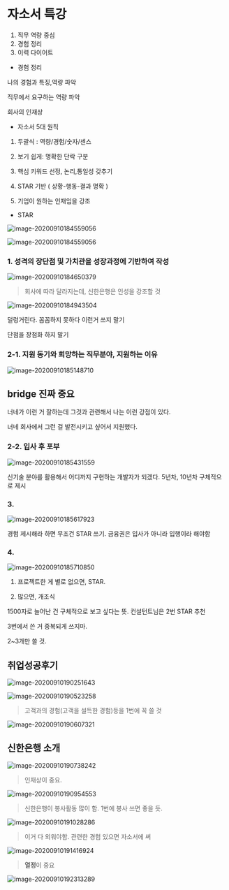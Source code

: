 # 자소서 특강

1. 직무 역량 중심
2. 경험 정리
3. 이력 다이어트



- 경험 정리

나의 경험과 특징,역량 파악

직무에서 요구하는 역량 파악

회사의 인재상



- 자소서 5대 원칙

1) 두괄식 : 역량/경험/숫자/센스

2) 보기 쉽게: 명확한 단락 구분

3) 핵심 키워드 선정, 논리,통일성 갖추기

4) STAR 기반 ( 상황-행동-결과 명확 )

5) 기업이 원하는 인재임을 강조



- STAR

![image-20200910184559056](자소서_특강.assets/1.png)



![image-20200910184559056](자소서_특강.assets/image-20200910184559056.png)



### 1. 성격의 장단점 및 가치관을 성장과정에 기반하여 작성

![image-20200910184650379](자소서_특강.assets/image-20200910184650379.png)

>  회사에 따라 달라지는데, 신한은행은 인성을 강조할 것

![image-20200910184943504](자소서_특강.assets/image-20200910184943504.png)

덜렁거린다. 꼼꼼하지 못하다 이런거 쓰지 말기

단점을 장점화 하지 말기

### 2-1. 지원 동기와 희망하는 직무분야, 지원하는 이유

![image-20200910185148710](자소서_특강.assets/image-20200910185148710.png)

## bridge 진짜 중요

너네가 이런 거 잘하는데 그것과 관련해서 나는 이런 강점이 있다.

너네 회사에서 그런 걸 발전시키고 싶어서 지원했다.



### 2-2. 입사 후 포부

![image-20200910185431559](자소서_특강.assets/image-20200910185431559.png)

신기술 분야를 활용해서 어디까지 구현하는 개발자가 되겠다. 5년차, 10년차 구체적으로 제시



### 3.

![image-20200910185617923](자소서_특강.assets/image-20200910185617923.png)

경험 제시해라 하면 무조건 STAR 쓰기. 금융권은 입사가 아니라 입행이라 해야함



### 4.

![image-20200910185710850](자소서_특강.assets/image-20200910185710850.png)

1) 프로젝트한 게 별로 없으면, STAR.

2) 많으면, 개조식

1500자로 늘어난 건 구체적으로 보고 싶다는 뜻. 컨설턴트님은 2번 STAR 추천

3번에서 쓴 거 중복되게 쓰지마.

2~3개만 쓸 것.



## 취업성공후기



![image-20200910190251643](자소서_특강.assets/image-20200910190251643.png)



![image-20200910190523258](자소서_특강.assets/image-20200910190523258.png)



> 고객과의 경험(고객을 설득한 경험)등을 1번에 꼭 쓸 것



![image-20200910190607321](자소서_특강.assets/image-20200910190607321.png)

## 신한은행 소개



![image-20200910190738242](자소서_특강.assets/image-20200910190738242.png)



>  인재상이 중요. 



![image-20200910190954553](자소서_특강.assets/image-20200910190954553.png)

> 신한은행이 봉사활동 많이 함. 1번에 봉사 쓰면 좋을 듯.



![image-20200910191028286](자소서_특강.assets/image-20200910191028286.png)

> 이거 다 외워야함. 관련한 경험 있으면 자소서에 써



![image-20200910191416924](자소서_특강.assets/image-20200910191416924.png)

> **열정**이 중요



![image-20200910192313289](자소서_특강.assets/image-20200910192313289.png)